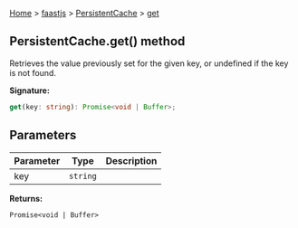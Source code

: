 [Home](./index) &gt; [faastjs](./faastjs.md) &gt; [PersistentCache](./faastjs.persistentcache.md) &gt; [get](./faastjs.persistentcache.get.md)

## PersistentCache.get() method

Retrieves the value previously set for the given key, or undefined if the key is not found.

<b>Signature:</b>

```typescript
get(key: string): Promise<void | Buffer>;
```

## Parameters

|  Parameter | Type | Description |
|  --- | --- | --- |
|  key | `string` |  |

<b>Returns:</b>

`Promise<void | Buffer>`

